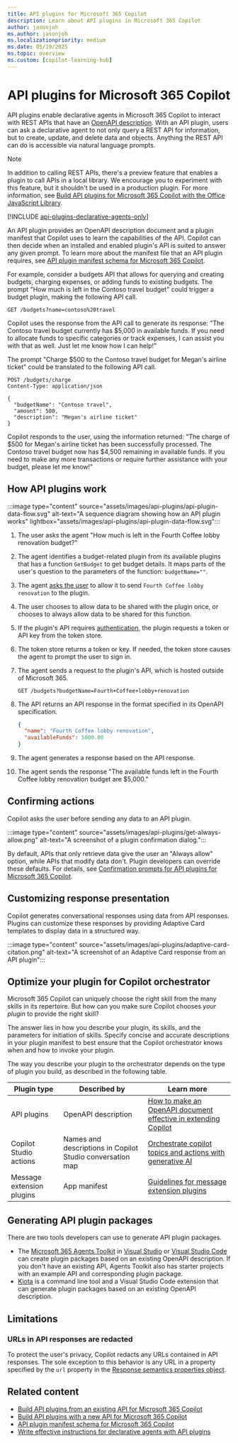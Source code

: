 ```yaml
---
title: API plugins for Microsoft 365 Copilot
description: Learn about API plugins in Microsoft 365 Copilot
author: jasonjoh
ms.author: jasonjoh
ms.localizationpriority: medium
ms.date: 05/19/2025
ms.topic: overview
ms.custom: [copilot-learning-hub]
---
```


# API plugins for Microsoft 365 Copilot

API plugins enable declarative agents in Microsoft 365 Copilot to interact with REST APIs that have an [OpenAPI description](https://www.openapis.org/what-is-openapi). With an API plugin, users can ask a declarative agent to not only query a REST API for information, but to create, update, and delete data and objects. Anything the REST API can do is accessible via natural language prompts.

> [!NOTE]
> In addition to calling REST APIs, there's a preview feature that enables a plugin to call APIs in a local library. We encourage you to experiment with this feature, but it shouldn't be used in a production plugin. For more information, see [Build API plugins for Microsoft 365 Copilot with the Office JavaScript Library](build-api-plugins-local-office-api.md).

[!INCLUDE [api-plugins-declarative-agents-only](includes/api-plugins-declarative-agents-only.md)]

An API plugin provides an OpenAPI description document and a plugin manifest that Copilot uses to learn the capabilities of the API. Copilot can then decide when an installed and enabled plugin's API is suited to answer any given prompt. To learn more about the manifest file that an API plugin requires, see [API plugin manifest schema for Microsoft 365 Copilot](./api-plugin-manifest.md).

For example, consider a budgets API that allows for querying and creating budgets, charging expenses, or adding funds to existing budgets. The prompt "How much is left in the Contoso travel budget" could trigger a budget plugin, making the following API call.

```http
GET /budgets?name=contoso%20travel
```

Copilot uses the response from the API call to generate its response: "The Contoso travel budget currently has $5,000 in available funds. If you need to allocate funds to specific categories or track expenses, I can assist you with that as well. Just let me know how I can help!"

The prompt "Charge $500 to the Contoso travel budget for Megan's airline ticket" could be translated to the following API call.

```http
POST /budgets/charge
Content-Type: application/json

{
  "budgetName": "Contoso travel",
  "amount": 500,
  "description": "Megan's airline ticket"
}
```

Copilot responds to the user, using the information returned: "The charge of $500 for Megan's airline ticket has been successfully processed. The Contoso travel budget now has $4,500 remaining in available funds. If you need to make any more transactions or require further assistance with your budget, please let me know!"

## How API plugins work

:::image type="content" source="assets/images/api-plugins/api-plugin-data-flow.svg" alt-text="A sequence diagram showing how an API plugin works" lightbox="assets/images/api-plugins/api-plugin-data-flow.svg":::

1. The user asks the agent "How much is left in the Fourth Coffee lobby renovation budget?"
1. The agent identifies a budget-related plugin from its available plugins that has a function `GetBudget` to get budget details. It maps parts of the user's question to the parameters of the function: `budgetName=""`.
1. The agent [asks the user](#confirming-actions) to allow it to send `Fourth Coffee lobby renovation` to the plugin.
1. The user chooses to allow data to be shared with the plugin once, or chooses to always allow data to be shared for this function.
1. If the plugin's API requires [authentication](api-plugin-authentication.md), the plugin requests a token or API key from the token store.
1. The token store returns a token or key. If needed, the token store causes the agent to prompt the user to sign in.
1. The agent sends a request to the plugin's API, which is hosted outside of Microsoft 365.

    ```http
    GET /budgets?budgetName=Fourth+Coffee+lobby+renovation
    ```

1. The API returns an API response in the format specified in its OpenAPI specification.

    ```json
    {
      "name": "Fourth Coffee lobby renovation",
      "availableFunds": 5000.00
    }
    ```

1. The agent generates a response based on the API response.
1. The agent sends the response "The available funds left in the Fourth Coffee lobby renovation budget are $5,000."

## Confirming actions

Copilot asks the user before sending any data to an API plugin.

:::image type="content" source="assets/images/api-plugins/get-always-allow.png" alt-text="A screenshot of a plugin confirmation dialog.":::

By default, APIs that only retrieve data give the user an "Always allow" option, while APIs that modify data don't. Plugin developers can override these defaults. For details, see [Confirmation prompts for API plugins for Microsoft 365 Copilot](api-plugin-confirmation-prompts.md).

## Customizing response presentation

Copilot generates conversational responses using data from API responses. Plugins can customize these responses by providing Adaptive Card templates to display data in a structured way.

:::image type="content" source="assets/images/api-plugins/adaptive-card-citation.png" alt-text="A screenshot of an Adaptive Card response from an API plugin":::

## Optimize your plugin for Copilot orchestrator

Microsoft 365 Copilot can uniquely choose the right skill from the many skills in its repertoire. But how can you make sure Copilot chooses _your plugin_ to provide the right skill?

The answer lies in how you describe your plugin, its skills, and the parameters for initiation of skills. Specify concise and accurate descriptions in your plugin manifest to best ensure that the Copilot orchestrator knows when and how to invoke your plugin.

The way you describe your plugin to the orchestrator depends on the type of plugin you build, as described in the following table.

| Plugin type  | Described by | Learn more|
|----------|-----------|------------|
|API plugins |  OpenAPI description | [How to make an OpenAPI document effective in extending Copilot](./openapi-document-guidance.md) |
| Copilot Studio actions | Names and descriptions in Copilot Studio conversation map | [Orchestrate copilot topics and actions with generative AI](/microsoft-copilot-studio/advanced-generative-actions)  |
| Message extension plugins | App manifest   | [Guidelines for message extension plugins](/microsoftteams/platform/messaging-extensions/high-quality-message-extension?context=/microsoft-365-copilot/extensibility/context) |

## Generating API plugin packages

There are two tools developers can use to generate API plugin packages.

- The [Microsoft 365 Agents Toolkit](https://aka.ms/M365AgentsToolkit) in [Visual Studio](https://visualstudio.microsoft.com/) or [Visual Studio Code](https://code.visualstudio.com/) can create plugin packages based on an existing OpenAPI description. If you don't have an existing API, Agents Toolkit also has starter projects with an example API and corresponding plugin package.
- [Kiota](/openapi/kiota/overview) is a command line tool and a Visual Studio Code extension that can generate plugin packages based on an existing OpenAPI description.

## Limitations

### URLs in API responses are redacted

To protect the user's privacy, Copilot redacts any URLs contained in API responses. The sole exception to this behavior is any URL in a property specified by the `url` property in the [Response semantics properties object](api-plugin-manifest.md#response-semantics-properties-object).

## Related content

- [Build API plugins from an existing API for Microsoft 365 Copilot](build-api-plugins-existing-api.md)
- [Build API plugins with a new API for Microsoft 365 Copilot](build-api-plugins-new-api.md)
- [API plugin manifest schema for Microsoft 365 Copilot](./api-plugin-manifest.md)
- [Write effective instructions for declarative agents with API plugins](instructions-api-plugins.md)
